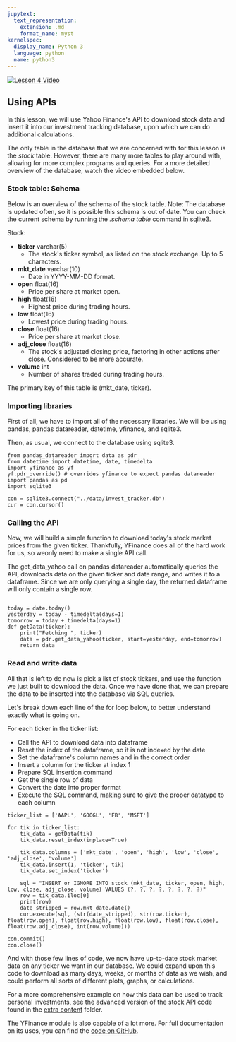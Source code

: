 ```yaml
---
jupytext:
  text_representation:
    extension: .md
    format_name: myst
kernelspec:
  display_name: Python 3
  language: python
  name: python3
---
```



[![Lesson 4 Video](http://img.youtube.com/vi/lm7pT90TsxY/0.jpg)](http://www.youtube.com/watch?v=lm7pT90TsxY "Lesson 4")


## Using APIs

In this lesson, we will use Yahoo Finance's API to download stock data and insert it into our investment tracking database, upon which we can do additional calculations.

The only table in the database that we are concerned with for this lesson is the _stock_ table. However, there are many more tables to play around with, allowing for more complex programs and queries. For a more detailed overview of the database, watch the video embedded below.

### Stock table: Schema

Below is an overview of the schema of the stock table.
Note: The database is updated often, so it is possible this schema is out of date.  You can check the current schema by running the _.schema table_ command in sqlite3.  

Stock:
* **ticker** varchar(5)
    * The stock's ticker symbol, as listed on the stock exchange. Up to 5 characters.
* **mkt**\_**date** varchar(10)
    * Date in YYYY-MM-DD format.
* **open** float(16)
    * Price per share at market open.
* **high** float(16)
    * Highest price during trading hours.
* **low** float(16)
    * Lowest price during trading hours.
* **close** float(16)
    * Price per share at market close.
* **adj**\_**close** float(16)
    * The stock's adjusted closing price, factoring in other actions after close. Considered to be more accurate.
* **volume** int
    * Number of shares traded during trading hours.  

The primary key of this table is (mkt\_date, ticker).


### Importing libraries

First of all, we have to import all of the necessary libraries. We will be using pandas, pandas datareader, datetime, yfinance, and sqlite3.  

Then, as usual, we connect to the database using sqlite3.

```{code-cell} python3
from pandas_datareader import data as pdr
from datetime import datetime, date, timedelta
import yfinance as yf
yf.pdr_override() # overrides yfinance to expect pandas datareader
import pandas as pd
import sqlite3

con = sqlite3.connect("../data/invest_tracker.db")
cur = con.cursor()
```

### Calling the API  

Now, we will build a simple function to download today's stock market prices from the given ticker. Thankfully, YFinance does all of the hard work for us, so weonly need to make a single API call.  

The get\_data\_yahoo call on pandas datareader automatically queries the API, downloads data on the given ticker and date range, and writes it to a dataframe. Since we are only querying a single day, the returned dataframe will only contain a single row.

```{code-cell} python3 

today = date.today()
yesterday = today - timedelta(days=1)
tomorrow = today + timedelta(days=1)
def getData(ticker):
    print("Fetching ", ticker)
    data = pdr.get_data_yahoo(ticker, start=yesterday, end=tomorrow)
    return data
```

### Read and write data

All that is left to do now is pick a list of stock tickers, and use the function we just built to download the data. Once we have done that, we can prepare the data to be inserted into the database via SQL queries.  

Let's break down each line of the for loop below, to better understand exactly what is going on.  

For each ticker in the ticker list:
* Call the API to download data into dataframe
* Reset the index of the dataframe, so it is not indexed by the date
* Set the dataframe's column names and in the correct order
* Insert a column for the ticker at index 1
* Prepare SQL insertion command
* Get the single row of data
* Convert the date into proper format
* Execute the SQL command, making sure to give the proper datatype to each column  



```{code-cell} python3
ticker_list = ['AAPL', 'GOOGL', 'FB', 'MSFT']

for tik in ticker_list:
    tik_data = getData(tik)
    tik_data.reset_index(inplace=True)
    
    tik_data.columns = ['mkt_date', 'open', 'high', 'low', 'close', 'adj_close', 'volume']
    tik_data.insert(1, 'ticker', tik)
    tik_data.set_index('ticker')
    
    sql = "INSERT or IGNORE INTO stock (mkt_date, ticker, open, high, low, close, adj_close, volume) VALUES (?, ?, ?, ?, ?, ?, ?, ?)"
    row = tik_data.iloc[0]
    print(row)
    date_stripped = row.mkt_date.date()
    cur.execute(sql, (str(date_stripped), str(row.ticker), float(row.open), float(row.high), float(row.low), float(row.close), float(row.adj_close), int(row.volume)))

con.commit()
con.close()
```

And with those few lines of code, we now have up-to-date stock market data on any ticker we want in our database. We could expand upon this code to download as many days, weeks, or months of data as we wish, and could perform all sorts of different plots, graphs, or calculations.  

For a more comprehensive example on how this data can be used to track personal investments, see the advanced version of the stock API code found in the [extra content](https://github.com/uri-ai-lab/ai-lab-book) folder.

The YFinance module is also capable of a lot more. For full documentation on its uses, you can find the [code on GitHub](https://github.com/ranaroussi/yfinance).
